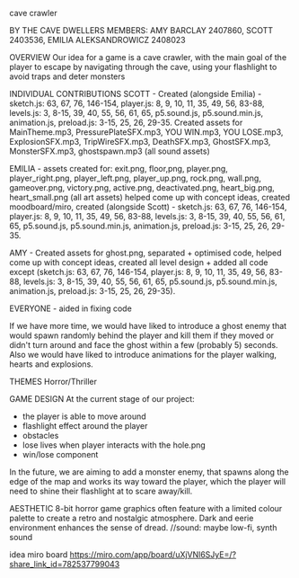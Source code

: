 cave crawler

BY THE CAVE DWELLERS
MEMBERS: AMY BARCLAY 2407860, SCOTT 2403536, EMILIA ALEKSANDROWICZ 2408023

OVERVIEW
Our idea for a game is a cave crawler, with the main goal of the player to escape by navigating through the cave, using your flashlight to avoid traps and deter monsters

INDIVIDUAL CONTRIBUTIONS
SCOTT - Created (alongside Emilia) - sketch.js: 63, 67, 76, 146-154, player.js: 8, 9, 10, 11, 35, 49, 56, 83-88, levels.js: 3, 8-15, 39, 40, 55, 56, 61, 65, p5.sound.js, p5.sound.min.js, animation.js, preload.js: 3-15, 25, 26, 29-35. Created assets for MainTheme.mp3, PressurePlateSFX.mp3, YOU WIN.mp3, YOU LOSE.mp3, ExplosionSFX.mp3, TripWireSFX.mp3, DeathSFX.mp3, GhostSFX.mp3, MonsterSFX.mp3, ghostspawn.mp3 (all sound assets)

EMILIA -
assets created for:
exit.png, floor,png, player.png, player_right.png, player_left.png, player_up.png, rock.png, wall.png, gameover.png, victory.png, active.png, deactivated.png, heart_big.png, heart_small.png (all art assets)
helped come up with concept ideas, created moodboard/miro,
created (alongside Scott) - sketch.js: 63, 67, 76, 146-154, player.js: 8, 9, 10, 11, 35, 49, 56, 83-88, levels.js: 3, 8-15, 39, 40, 55, 56, 61, 65, p5.sound.js, p5.sound.min.js, animation.js, preload.js: 3-15, 25, 26, 29-35.

AMY - Created assets for ghost.png, separated + optimised code, helped come up with concept ideas, created all level design + added all code except (sketch.js: 63, 67, 76, 146-154, player.js: 8, 9, 10, 11, 35, 49, 56, 83-88, levels.js: 3, 8-15, 39, 40, 55, 56, 61, 65, p5.sound.js, p5.sound.min.js, animation.js, preload.js: 3-15, 25, 26, 29-35).

EVERYONE - aided in fixing code

If we have more time, we would have liked to introduce a ghost enemy that would spawn randomly behind the player and kill them if they moved or didn't turn around and face the ghost within a few (probably 5) seconds. Also we would have liked to introduce animations for the player walking, hearts and explosions.

THEMES
Horror/Thriller

GAME DESIGN
At the current stage of our project:
- the player is able to move around
- flashlight effect around the player
- obstacles
- lose lives when player interacts with the hole.png
- win/lose component

In the future, we are aiming to add a monster enemy, that spawns along the edge of the map and works its way toward the player, which the player will need to shine their flashlight at to scare away/kill.

AESTHETIC
8-bit horror game graphics often feature with a limited colour palette to create a retro and nostalgic atmosphere.
Dark and eerie environment enhances the sense of dread.
//sound: maybe 
low-fi, synth sound

idea miro board
https://miro.com/app/board/uXjVNl6SJyE=/?share_link_id=782537799043
